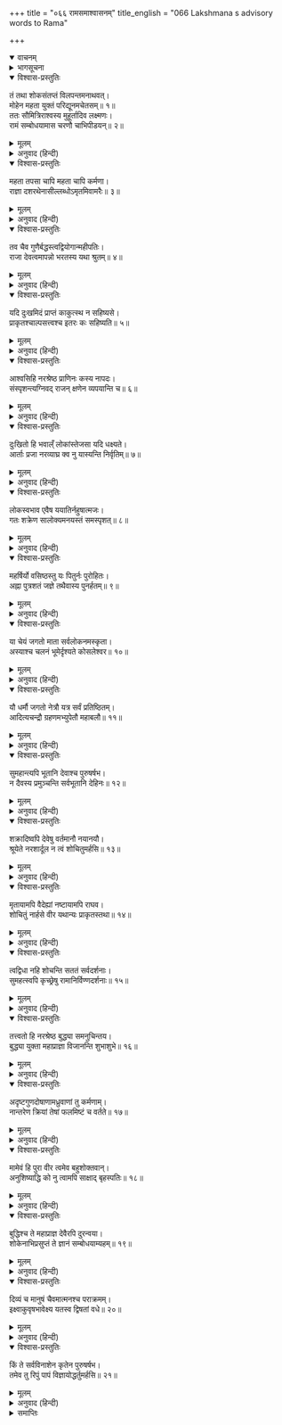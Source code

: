 +++
title = "०६६ रामसमाश्वासनम्"
title_english = "066 Lakshmana s advisory words to Rama"

+++
<details open><summary>वाचनम्</summary>

<div class="audioEmbed"  caption="श्रीराम-हरिसीताराममूर्ति-घनपाठिभ्यां वचनम्" src="https://archive.org/download/Ramayana-recitation-Sriram-harisItArAmamUrti-Ghanapaati-v2/Kanda_3/Kanda_3_ARK-066-Rama_Sama_Shwasanam.mp3"></div>
</details>



<details><summary>भागसूचना</summary>

66. लक्ष्मणका श्रीरामको समझाना
</details>

<details open><summary>विश्वास-प्रस्तुतिः</summary>

तं तथा शोकसंतप्तं विलपन्तमनाथवत्।  
मोहेन महता युक्तं परिद्यूनमचेतसम्॥ १॥  
ततः सौमित्रिराश्वस्य मुहूर्तादिव लक्ष्मणः।  
रामं सम्बोधयामास चरणौ चाभिपीडयन्॥ २॥
</details>

<details><summary>मूलम्</summary>

तं तथा शोकसंतप्तं विलपन्तमनाथवत्।  
मोहेन महता युक्तं परिद्यूनमचेतसम्॥ १॥  
ततः सौमित्रिराश्वस्य मुहूर्तादिव लक्ष्मणः।  
रामं सम्बोधयामास चरणौ चाभिपीडयन्॥ २॥
</details>

<details><summary>अनुवाद (हिन्दी)</summary>

श्रीरामचन्द्रजी शोकसे संतप्त हो अनाथकी तरह विलाप करने लगे। वे महान् मोहसे युक्त और अत्यन्त दुर्बल हो गये। उनका चित्त स्वस्थ नहीं था। उन्हें इस अवस्थामें देखकर सुमित्राकुमार लक्ष्मणने दो घड़ीतक आश्वासन दिया; फिर वे उनका पैर दबाते हुए उन्हें समझाने लगे—॥ १-२॥
</details>

<details open><summary>विश्वास-प्रस्तुतिः</summary>

महता तपसा चापि महता चापि कर्मणा।  
राज्ञा दशरथेनासील्लब्धोऽमृतमिवामरैः॥ ३॥
</details>

<details><summary>मूलम्</summary>

महता तपसा चापि महता चापि कर्मणा।  
राज्ञा दशरथेनासील्लब्धोऽमृतमिवामरैः॥ ३॥
</details>

<details><summary>अनुवाद (हिन्दी)</summary>

‘भैया! हमारे पिता महाराज दशरथने बड़ी तपस्या और महान् कर्मका अनुष्ठान करके आपको पुत्ररूपमें प्राप्त किया, जैसे देवताओंने महान् प्रयाससे अमृत पा लिया था॥ ३॥
</details>

<details open><summary>विश्वास-प्रस्तुतिः</summary>

तव चैव गुणैर्बद्धस्त्वद्वियोगान्महीपतिः।  
राजा देवत्वमापन्नो भरतस्य यथा श्रुतम्॥ ४॥
</details>

<details><summary>मूलम्</summary>

तव चैव गुणैर्बद्धस्त्वद्वियोगान्महीपतिः।  
राजा देवत्वमापन्नो भरतस्य यथा श्रुतम्॥ ४॥
</details>

<details><summary>अनुवाद (हिन्दी)</summary>

‘आपने भरतके मुँहसे जैसा सुना था, उसके अनुसार भूपाल महाराज दशरथ आपके ही गुणोंसे बँधे हुए थे और आपका ही वियोग होनेसे देवलोकको प्राप्त हुए॥ ४॥
</details>

<details open><summary>विश्वास-प्रस्तुतिः</summary>

यदि दुःखमिदं प्राप्तं काकुत्स्थ न सहिष्यसे।  
प्राकृतश्चाल्पसत्त्वश्च इतरः कः सहिष्यति॥ ५॥
</details>

<details><summary>मूलम्</summary>

यदि दुःखमिदं प्राप्तं काकुत्स्थ न सहिष्यसे।  
प्राकृतश्चाल्पसत्त्वश्च इतरः कः सहिष्यति॥ ५॥
</details>

<details><summary>अनुवाद (हिन्दी)</summary>

‘ककुत्स्थकुलभूषण! यदि अपने ऊपर आये हुए इस दुःखको आप ही धैर्यपूर्वक नहीं सहेंगे तो दूसरा कौन साधारण पुरुष, जिसकी शक्ति बहुत थोड़ी है, सह सकेगा?॥ ५॥
</details>

<details open><summary>विश्वास-प्रस्तुतिः</summary>

आश्वसिहि नरश्रेष्ठ प्राणिनः कस्य नापदः।  
संस्पृशन्त्यग्निवद् राजन् क्षणेन व्यपयान्ति च॥ ६॥
</details>

<details><summary>मूलम्</summary>

आश्वसिहि नरश्रेष्ठ प्राणिनः कस्य नापदः।  
संस्पृशन्त्यग्निवद् राजन् क्षणेन व्यपयान्ति च॥ ६॥
</details>

<details><summary>अनुवाद (हिन्दी)</summary>

‘नरश्रेष्ठ! आप धैर्य धारण करें। संसारमें किस प्राणीपर आपत्तियाँ नहीं आतीं। राजन्! आपत्तियाँ अग्निकी भाँति एक क्षणमें स्पर्श करतीं और दूसरे ही क्षणमें दूर हो जाती हैं॥ ६॥
</details>

<details open><summary>विश्वास-प्रस्तुतिः</summary>

दुःखितो हि भवाल्ँ लोकांस्तेजसा यदि धक्ष्यते।  
आर्ताः प्रजा नरव्याघ्र क्व नु यास्यन्ति निर्वृतिम्॥ ७॥
</details>

<details><summary>मूलम्</summary>

दुःखितो हि भवाल्ँ लोकांस्तेजसा यदि धक्ष्यते।  
आर्ताः प्रजा नरव्याघ्र क्व नु यास्यन्ति निर्वृतिम्॥ ७॥
</details>

<details><summary>अनुवाद (हिन्दी)</summary>

‘पुरुषसिंह! यदि आप दुःखी होकर अपने तेजसे समस्त लोकोंको दग्ध कर डालेंगे तो पीड़ित हुई प्रजा किसकी शरणमें जाकर सुख और शान्ति पायेगी॥ ७॥
</details>

<details open><summary>विश्वास-प्रस्तुतिः</summary>

लोकस्वभाव एवैष ययातिर्नहुषात्मजः।  
गतः शक्रेण सालोक्यमनयस्तं समस्पृशत्॥ ८॥
</details>

<details><summary>मूलम्</summary>

लोकस्वभाव एवैष ययातिर्नहुषात्मजः।  
गतः शक्रेण सालोक्यमनयस्तं समस्पृशत्॥ ८॥
</details>

<details><summary>अनुवाद (हिन्दी)</summary>

‘यह लोकका स्वभाव ही है कि यहाँ सबपर दुःख-शोक आता-जाता रहता है। नहुषपुत्र ययाति इन्द्रके समान लोक (देवेन्द्रपद) को प्राप्त हुए थे; किंतु वहाँ भी अन्यायमूलक दुःख उनका स्पर्श किये बिना न रहा॥ ८॥
</details>

<details open><summary>विश्वास-प्रस्तुतिः</summary>

महर्षिर्यो वसिष्ठस्तु यः पितुर्नः पुरोहितः।  
अह्ना पुत्रशतं जज्ञे तथैवास्य पुनर्हतम्॥ ९॥
</details>

<details><summary>मूलम्</summary>

महर्षिर्यो वसिष्ठस्तु यः पितुर्नः पुरोहितः।  
अह्ना पुत्रशतं जज्ञे तथैवास्य पुनर्हतम्॥ ९॥
</details>

<details><summary>अनुवाद (हिन्दी)</summary>

‘हमारे पिताके पुरोहित जो महर्षि वसिष्ठजी हैं, उन्हें एक ही दिनमें सौ पुत्र प्राप्त हुए और फिर एक ही दिन वे सब-के-सब विश्वामित्रके हाथसे मारे गये॥
</details>

<details open><summary>विश्वास-प्रस्तुतिः</summary>

या चेयं जगतो माता सर्वलोकनमस्कृता।  
अस्याश्च चलनं भूमेर्दृश्यते कोसलेश्वर॥ १०॥
</details>

<details><summary>मूलम्</summary>

या चेयं जगतो माता सर्वलोकनमस्कृता।  
अस्याश्च चलनं भूमेर्दृश्यते कोसलेश्वर॥ १०॥
</details>

<details><summary>अनुवाद (हिन्दी)</summary>

‘कोसलेश्वर! यह जो विश्ववन्दिता जगन्माता पृथ्वी है, इसका भी हिलना-डुलना देखा जाता है॥ १०॥
</details>

<details open><summary>विश्वास-प्रस्तुतिः</summary>

यौ धर्मौ जगतो नेत्रौ यत्र सर्वं प्रतिष्ठितम्।  
आदित्यचन्द्रौ ग्रहणमभ्युपेतौ महाबलौ॥ ११॥
</details>

<details><summary>मूलम्</summary>

यौ धर्मौ जगतो नेत्रौ यत्र सर्वं प्रतिष्ठितम्।  
आदित्यचन्द्रौ ग्रहणमभ्युपेतौ महाबलौ॥ ११॥
</details>

<details><summary>अनुवाद (हिन्दी)</summary>

‘जो धर्मके प्रवर्तक और संसारके नेत्र हैं, जिनके आधारपर ही सारा जगत् टिका हुआ है, वे महाबली सूर्य और चन्द्रमा भी राहुके द्वारा ग्रहणको प्राप्त होते हैं॥ ११॥
</details>

<details open><summary>विश्वास-प्रस्तुतिः</summary>

सुमहान्त्यपि भूतानि देवाश्च पुरुषर्षभ।  
न दैवस्य प्रमुञ्चन्ति सर्वभूतानि देहिनः॥ १२॥
</details>

<details><summary>मूलम्</summary>

सुमहान्त्यपि भूतानि देवाश्च पुरुषर्षभ।  
न दैवस्य प्रमुञ्चन्ति सर्वभूतानि देहिनः॥ १२॥
</details>

<details><summary>अनुवाद (हिन्दी)</summary>

‘पुरुषप्रवर! बड़े-बड़े भूत और देवता भी दैव (प्रारब्ध-कर्म) की अधीनतासे मुक्त नहीं हो पाते हैं; फिर समस्त देहधारी प्राणियोंके लिये तो कहना ही क्या है॥ १२॥
</details>

<details open><summary>विश्वास-प्रस्तुतिः</summary>

शक्रादिष्वपि देवेषु वर्तमानौ नयानयौ।  
श्रूयेते नरशार्दूल न त्वं शोचितुमर्हसि॥ १३॥
</details>

<details><summary>मूलम्</summary>

शक्रादिष्वपि देवेषु वर्तमानौ नयानयौ।  
श्रूयेते नरशार्दूल न त्वं शोचितुमर्हसि॥ १३॥
</details>

<details><summary>अनुवाद (हिन्दी)</summary>

‘नरश्रेष्ठ! इन्द्र आदि देवताओंको भी नीति और अनीतिके कारण सुख और दुःखकी प्राप्ति होती सुनी जाती है; इसलिये आपको शोक नहीं करना चाहिये॥ १३॥
</details>

<details open><summary>विश्वास-प्रस्तुतिः</summary>

मृतायामपि वैदेह्यां नष्टायामपि राघव।  
शोचितुं नार्हसे वीर यथान्यः प्राकृतस्तथा॥ १४॥
</details>

<details><summary>मूलम्</summary>

मृतायामपि वैदेह्यां नष्टायामपि राघव।  
शोचितुं नार्हसे वीर यथान्यः प्राकृतस्तथा॥ १४॥
</details>

<details><summary>अनुवाद (हिन्दी)</summary>

‘वीर रघुनन्दन! विदेहराजकुमारी सीता यदि मर जायँ या नष्ट हो जायँ तो भी आपको दूसरे गँवार मनुष्योंकी तरह शोक-चिन्ता नहीं करनी चाहिये॥ १४॥
</details>

<details open><summary>विश्वास-प्रस्तुतिः</summary>

त्वद्विधा नहि शोचन्ति सततं सर्वदर्शनाः।  
सुमहत्स्वपि कृच्छ्रेषु रामानिर्विण्णदर्शनाः॥ १५॥
</details>

<details><summary>मूलम्</summary>

त्वद्विधा नहि शोचन्ति सततं सर्वदर्शनाः।  
सुमहत्स्वपि कृच्छ्रेषु रामानिर्विण्णदर्शनाः॥ १५॥
</details>

<details><summary>अनुवाद (हिन्दी)</summary>

‘श्रीराम! आप-जैसे सर्वज्ञ पुरुष बड़ी-से-बड़ी विपत्ति आनेपर भी कभी शोक नहीं करते हैं। वे निर्वेद (खेद) रहित हो अपनी विचारशक्तिको नष्ट नहीं होने देते॥ १५॥
</details>

<details open><summary>विश्वास-प्रस्तुतिः</summary>

तत्त्वतो हि नरश्रेष्ठ बुद्ध्या समनुचिन्तय।  
बुद्ध्या युक्ता महाप्राज्ञा विजानन्ति शुभाशुभे॥ १६॥
</details>

<details><summary>मूलम्</summary>

तत्त्वतो हि नरश्रेष्ठ बुद्ध्या समनुचिन्तय।  
बुद्ध्या युक्ता महाप्राज्ञा विजानन्ति शुभाशुभे॥ १६॥
</details>

<details><summary>अनुवाद (हिन्दी)</summary>

‘नरश्रेष्ठ! आप बुद्धिके द्वारा तात्त्विक विचार कीजिये—क्या करना चाहिये और क्या नहीं; क्या उचित है और क्या अनुचित—इसका निश्चय कीजिये; क्योंकि बुद्धियुक्त महाज्ञानी पुरुष ही शुभ और अशुभ (कर्तव्य-अकर्तव्य एवं उचित-अनुचित) को अच्छी तरह जानते हैं॥ १६॥
</details>

<details open><summary>विश्वास-प्रस्तुतिः</summary>

अदृष्टगुणदोषाणामध्रुवाणां तु कर्मणाम्।  
नान्तरेण क्रियां तेषां फलमिष्टं च वर्तते॥ १७॥
</details>

<details><summary>मूलम्</summary>

अदृष्टगुणदोषाणामध्रुवाणां तु कर्मणाम्।  
नान्तरेण क्रियां तेषां फलमिष्टं च वर्तते॥ १७॥
</details>

<details><summary>अनुवाद (हिन्दी)</summary>

‘जिनके गुण-दोष देखे या जाने नहीं गये हैं तथा जो अध्रुव हैं—फल देकर नष्ट हो जानेवाले हैं, ऐसे कर्मोंका शुभाशुभ फल उन्हें आचरणमें लाये बिना नहीं प्राप्त होता है॥ १७॥
</details>

<details open><summary>विश्वास-प्रस्तुतिः</summary>

मामेवं हि पुरा वीर त्वमेव बहुशोक्तवान्।  
अनुशिष्याद्धि को नु त्वामपि साक्षाद् बृहस्पतिः॥ १८॥
</details>

<details><summary>मूलम्</summary>

मामेवं हि पुरा वीर त्वमेव बहुशोक्तवान्।  
अनुशिष्याद्धि को नु त्वामपि साक्षाद् बृहस्पतिः॥ १८॥
</details>

<details><summary>अनुवाद (हिन्दी)</summary>

‘वीर! पहले आप ही अनेक बार इस तरहकी बातें कहकर मुझे समझा चुके हैं, आपको कौन सिखा सकता है। साक्षात् बृहस्पति भी आपको उपदेश देनेकी शक्ति नहीं रखते हैं॥ १८॥
</details>

<details open><summary>विश्वास-प्रस्तुतिः</summary>

बुद्धिश्च ते महाप्राज्ञ देवैरपि दुरन्वया।  
शोकेनाभिप्रसुप्तं ते ज्ञानं सम्बोधयाम्यहम्॥ १९॥
</details>

<details><summary>मूलम्</summary>

बुद्धिश्च ते महाप्राज्ञ देवैरपि दुरन्वया।  
शोकेनाभिप्रसुप्तं ते ज्ञानं सम्बोधयाम्यहम्॥ १९॥
</details>

<details><summary>अनुवाद (हिन्दी)</summary>

‘महाप्राज्ञ! देवताओंके लिये भी आपकी बुद्धिका पता पाना कठिन है। इस समय शोकके कारण आपका ज्ञान सोया—खोया-सा जान पड़ता है। इसलिये मैं उसे जगा रहा हूँ॥ १९॥
</details>

<details open><summary>विश्वास-प्रस्तुतिः</summary>

दिव्यं च मानुषं चैवमात्मनश्च पराक्रमम्।  
इक्ष्वाकुवृषभावेक्ष्य यतस्व द्विषतां वधे॥ २०॥
</details>

<details><summary>मूलम्</summary>

दिव्यं च मानुषं चैवमात्मनश्च पराक्रमम्।  
इक्ष्वाकुवृषभावेक्ष्य यतस्व द्विषतां वधे॥ २०॥
</details>

<details><summary>अनुवाद (हिन्दी)</summary>

‘इक्ष्वाकुकुलशिरोमणे! अपने देवोचित तथा मानवोचित पराक्रमको देखकर उसका अवसरके अनुरूप उपयोग करते हुए आप शत्रुओंके वधका प्रयत्न कीजिये॥ २०॥
</details>

<details open><summary>विश्वास-प्रस्तुतिः</summary>

किं ते सर्वविनाशेन कृतेन पुरुषर्षभ।  
तमेव तु रिपुं पापं विज्ञायोद्धर्तुमर्हसि॥ २१॥
</details>

<details><summary>मूलम्</summary>

किं ते सर्वविनाशेन कृतेन पुरुषर्षभ।  
तमेव तु रिपुं पापं विज्ञायोद्धर्तुमर्हसि॥ २१॥
</details>

<details><summary>अनुवाद (हिन्दी)</summary>

‘पुरुषप्रवर! समस्त संसारका विनाश करनेसे आपको क्या लाभ होगा? उस पापी शत्रुका पता लगाकर उसीको उखाड़ फेंकनेका प्रयत्न करना चाहिये’॥ २१॥
</details>

<details><summary>समाप्तिः</summary>

इत्यार्षे श्रीमद्रामायणे वाल्मीकीये आदिकाव्येऽरण्यकाण्डे षट्षष्टितमः सर्गः॥ ६६॥  
इस प्रकार श्रीवाल्मीकिनिर्मित आर्षरामायण आदिकाव्यके अरण्यकाण्डमें छाछठवाँ सर्ग पूरा हुआ॥ ६६॥
</details>
